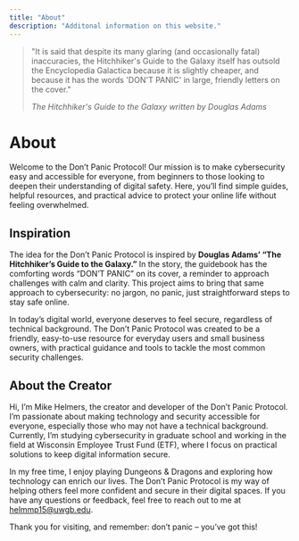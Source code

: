 ```yaml
---
title: "About"
description: "Additonal information on this website."
---
```


> "It is said that despite its many glaring (and occasionally fatal) inaccuracies, the Hitchhiker's Guide to the Galaxy itself has outsold the Encyclopedia Galactica because it is slightly cheaper, and because it has the words 'DON'T PANIC' in large, friendly letters on the cover."  
> 
> *The Hitchhiker's Guide to the Galaxy written by Douglas Adams*
>

# About

Welcome to the Don’t Panic Protocol! Our mission is to make cybersecurity easy and accessible for everyone, from beginners to those looking to deepen their understanding of digital safety. Here, you’ll find simple guides, helpful resources, and practical advice to protect your online life without feeling overwhelmed.

## Inspiration

The idea for the Don’t Panic Protocol is inspired by **Douglas Adams’ “The Hitchhiker’s Guide to the Galaxy.”** In the story, the guidebook has the comforting words “DON’T PANIC” on its cover, a reminder to approach challenges with calm and clarity. This project aims to bring that same approach to cybersecurity: no jargon, no panic, just straightforward steps to stay safe online.

In today’s digital world, everyone deserves to feel secure, regardless of technical background. The Don’t Panic Protocol was created to be a friendly, easy-to-use resource for everyday users and small business owners, with practical guidance and tools to tackle the most common security challenges.

## About the Creator

Hi, I’m Mike Helmers, the creator and developer of the Don’t Panic Protocol. I’m passionate about making technology and security accessible for everyone, especially those who may not have a technical background. Currently, I’m studying cybersecurity in graduate school and working in the field at Wisconsin Employee Trust Fund (ETF), where I focus on practical solutions to keep digital information secure.

In my free time, I enjoy playing Dungeons & Dragons and exploring how technology can enrich our lives. The Don’t Panic Protocol is my way of helping others feel more confident and secure in their digital spaces. If you have any questions or feedback, feel free to reach out to me at [helmmp15@uwgb.edu](mailto:helmmp15@uwgb.edu).

Thank you for visiting, and remember: don’t panic – you’ve got this!
